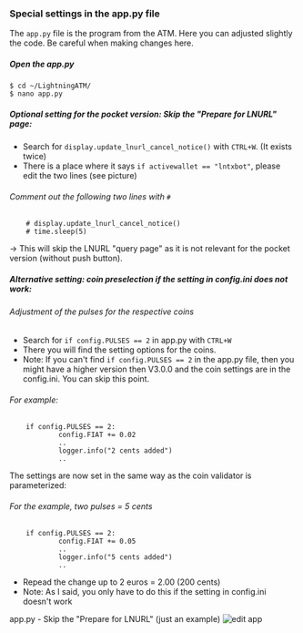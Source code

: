 ### Special settings in the app.py file

The `app.py` file is the program from the ATM. Here you can adjusted slightly the code. Be careful when making changes here.

##### Open the app.py

```
$ cd ~/LightningATM/
$ nano app.py
```

##### Optional setting for the pocket version: Skip the "Prepare for LNURL" page:

- Search for `display.update_lnurl_cancel_notice()` with `CTRL+W`. (It exists twice)
- There is a place where it says `if activewallet == "lntxbot"`, please edit the two lines (see picture)

###### Comment out the following two lines with `#`

```
	# display.update_lnurl_cancel_notice()
	# time.sleep(5)
```

-> This will skip the LNURL "query page" as it is not relevant for the pocket version (without push button).

#####  Alternative setting: coin preselection if the setting in config.ini does not work:

###### Adjustment of the pulses for the respective coins

- Search for `if config.PULSES == 2` in app.py with `CTRL+W`
- There you will find the setting options for the coins. 
- Note: If you can't find `if config.PULSES == 2` in the app.py file, then you might have a higher version then V3.0.0 and the coin settings are in the config.ini. You can skip this point.

######  For example:

```
	if config.PULSES == 2:
			config.FIAT += 0.02
			..
			logger.info("2 cents added")
			..
```

The settings are now set in the same way as the coin validator is parameterized:

###### For the example, two pulses = 5 cents

```
	if config.PULSES == 2:
			config.FIAT += 0.05
			..
			logger.info("5 cents added")
			..
```

- Repead the change up to 2 euros = 2.00 (200 cents)
- Note: As I said, you only have to do this if the setting in config.ini doesn't work

app.py - Skip the "Prepare for LNURL" (just an example)
![edit app](https://i.imgur.com/MTiekSX.png)




